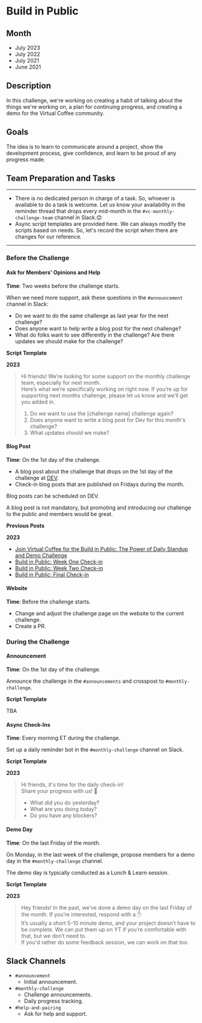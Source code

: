 # Build in Public

## Month

- July 2023
- July 2022
- July 2021
- June 2021

## Description

In this challenge, we're working on creating a habit of talking about the things we're working on, a plan for continuing progress, and creating a demo for the Virtual Coffee community.

## Goals

The idea is to learn to communicate around a project, show the development process, give confidence, and learn to be proud of any progress made.

## Team Preparation and Tasks

---

- There is no dedicated person in charge of a task. So, whoever is available to do a task is welcome. Let us know your availability in the reminder thread that drops every mid-month in the `#vc-monthly-challenge-team` channel in Slack.😊
- Async script templates are provided here. We can always modify the scripts based on needs. So, let's record the script when there are changes for our reference.

---

### Before the Challenge

#### Ask for Members' Opinions and Help

**Time**: Two weeks before the challenge starts.

When we need more support, ask these questions in the `#announcement` channel in Slack:

- Do we want to do the same challenge as last year for the next challenge?
- Does anyone want to help write a blog post for the next challenge?
- What do folks want to see differently in the challenge? Are there updates we should make for the challenge?

**Script Template**

**2023**

> Hi friends! We’re looking for some support on the monthly challenge team, especially for next month. <br> Here’s what we’re specifically working on right now. If you’re up for supporting next months challenge, please let us know and we’ll get you added in.
>
> 1. Do we want to use the [challenge name] challenge again?
> 2. Does anyone want to write a blog post for Dev for this month's challenge?
> 3. What updates should we make?

#### Blog Post

**Time**: On the 1st day of the challenge.

- A blog post about the challenge that drops on the 1st day of the challenge at [DEV](https://dev.to/virtualcoffee).
- Check-in blog posts that are published on Fridays during the month.

Blog posts can be scheduled on DEV.

A blog post is not mandatory, but promoting and introducing our challenge to the public and members would be great.

**Previous Posts**

**2023**

- [Join Virtual Coffee for the Build in Public: The Power of Daily Standup and Demo Challenge](https://dev.to/virtualcoffee/join-virtual-coffee-for-the-build-in-public-the-power-of-daily-standup-and-demo-challenge-35kb)
- [Build in Public: Week One Check-in](https://dev.to/virtualcoffee/build-in-public-week-one-check-in-4dai)
- [Build in Public: Week Two Check-in](https://dev.to/virtualcoffee/build-in-public-week-two-check-in-2jf5)
- [Build in Public: Final Check-in](https://dev.to/virtualcoffee/build-in-public-final-check-in-eij)

#### Website

**Time**: Before the challenge starts.

- Change and adjust the challenge page on the website to the current challenge.
- Create a PR.

### During the Challenge

#### Announcement

**Time**: On the 1st day of the challenge.

Announce the challenge in the `#announcements` and crosspost to `#monthly-challenge`.

**Script Template**

TBA

#### Async Check-Ins

**Time**: Every morning ET during the challenge.

Set up a daily reminder bot in the `#monthly-challenge` channel on Slack.

**Script Template**

**2023**

> Hi friends, it's time for the daily check-in! <br>
> Share your progress with us! 🙌
>
> - What did you do yesterday?
> - What are you doing today?
> - Do you have any blockers?

#### Demo Day

**Time**: On the last Friday of the month.

On Monday, in the last week of the challenge, propose members for a demo day in the `#monthly-challenge` channel.

The demo day is typically conducted as a Lunch & Learn session.

**Script Template**

**2023**

> Hey friends! In the past, we’ve done a demo day on the last Friday of the month. If you’re interested, respond with a ✋ <br>
> It’s usually a short 5-10 minute demo, and your project doesn’t have to be complete. We can put them up on YT if you’re comfortable with that, but we don’t need to. <br>
> If you'd rather do some feedback session, we can work on that too.

## Slack Channels

- `#announcement`
  - Initial announcement.
- `#monthly-challenge`
  - Challenge announcements.
  - Daily progress tracking.
- `#help-and-pairing`
  - Ask for help and support.
